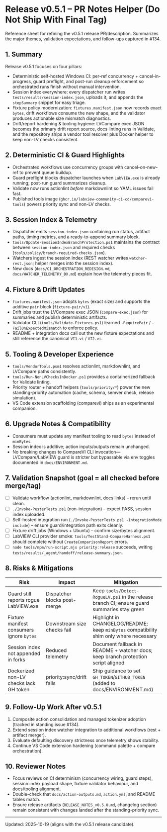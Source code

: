 <!-- markdownlint-disable-next-line MD041 -->
# Release v0.5.1 – PR Notes Helper (Do Not Ship With Final Tag)

Reference sheet for refining the v0.5.1 release PR/description. Summarizes the major themes, validation
expectations, and follow-ups captured in #134.

## 1. Summary

Release v0.5.1 focuses on four pillars:

- Deterministic self-hosted Windows CI: per-ref concurrency + cancel-in-progress, guard preflight, and post-run
  cleanup enforcement so orchestrated runs finish without manual intervention.
- Session index everywhere: every dispatcher run writes `tests/results/session-index.json`, uploads it, and appends the
  `stepSummary` snippet for easy triage.
- Fixture policy modernization: `fixtures.manifest.json` now records exact `bytes`, drift workflows consume the new
  shape, and the validator produces actionable size mismatch diagnostics.
- Drift/report hardening & tooling hygiene: LVCompare exec JSON becomes the primary drift report source, docs linting
  runs in Validate, and the repository ships a vendor tool resolver plus Docker helper to keep non-LV checks consistent.

## 2. Deterministic CI & Guard Highlights

- Orchestrated workflows use concurrency groups with cancel-on-new-ref to prevent queue buildup.
- Guard preflight blocks dispatcher launches when `LabVIEW.exe` is already running; post-run guard summarizes cleanup.
- Validate now runs actionlint *before* markdownlint so YAML issues fail fast.
- Published tools image (`ghcr.io/labview-community-ci-cd/comparevi-tools`) powers priority sync and non-LV checks.

## 3. Session Index & Telemetry

- Dispatcher emits `session-index.json` containing run status, artifact paths, timing metrics, and a ready-to-append
  summary block.
- `tools/Update-SessionIndexBranchProtection.ps1` maintains the contract between `session-index.json` and required
  checks (`tools/policy/branch-required-checks.json`).
- Watchers ingest the session index (REST watcher writes `watcher-rest.json`; helper merges into the session index).
- New docs (`docs/CI_ORCHESTRATION_REDESIGN.md`, `docs/WATCHER_TELEMETRY_DX.md`) explain how the telemetry pieces fit.

## 4. Fixture & Drift Updates

- `fixtures.manifest.json` adopts `bytes` (exact size) and supports the additive `pair` block (`fixture-pair/v1`).
- Drift jobs trust the LVCompare exec JSON (`compare-exec.json`) for summaries and publish deterministic artifacts.
- Validator CLI (`tools/Validate-Fixtures.ps1`) learned `-RequirePair` / `-FailOnExpectedMismatch` to enforce policy.
- README + integration docs call out the new fixture expectations and still reference the canonical `VI1.vi` / `VI2.vi`.

## 5. Tooling & Developer Experience

- `tools/VendorTools.psm1` resolves actionlint, markdownlint, and LVCompare paths consistently.
- `tools/Run-NonLVChecksInDocker.ps1` provides a containerized fallback for Validate linting.
- Priority router + handoff helpers (`tools/priority/*`) power the new standing-priority automation (cache, schema,
  semver check, release simulation).
- VS Code extension scaffolding (comparevi) ships as an experimental companion.

## 6. Upgrade Notes & Compatibility

- Consumers must update any manifest tooling to read `bytes` instead of `minBytes`.
- Session index is additive; action inputs/outputs remain unchanged.
- No breaking changes to CompareVI CLI invocation—LVCompare/LabVIEW guard is stricter but bypassable via env toggles
  documented in `docs/ENVIRONMENT.md`.

## 7. Validation Snapshot (goal = all checked before merge/tag)

- [ ] Validate workflow (actionlint, markdownlint, docs links) – rerun until clean.
- [ ] `./Invoke-PesterTests.ps1` (non-integration) – expect PASS, session index uploaded.
- [ ] Self-hosted integration run (`./Invoke-PesterTests.ps1 -IntegrationMode include`) – ensure guard/integration path
      exits cleanly.
- [ ] Fixture drift jobs (Windows + Ubuntu) – confirm size/bytes alignment.
- [ ] LabVIEW CLI provider smoke: `tools/TestStand-CompareHarness.ps1` should complete without `CreateComparisonReport`
      errors.
- [ ] `node tools/npm/run-script.mjs priority:release` succeeds, writing `tests/results/_agent/handoff/release-summary.json`.

## 8. Risks & Mitigations

<!-- markdownlint-disable MD013 -->
| Risk | Impact | Mitigation |
|------|--------|------------|
| Guard still reports rogue LabVIEW.exe | Dispatcher blocks post-merge | Keep `tools/Detect-RogueLV.ps1` in the release branch CI; ensure guard summaries stay green |
| Fixture manifest consumers ignore `bytes` | Downstream size checks fail | Highlight in CHANGELOG/README; keep `minBytes` compatibility shim only where necessary |
| Session index not appended in forks | Reduced telemetry | Document fallback in README + watcher docs; keep branch protection script aligned |
| Dockerized non-LV checks lack GH token | priority:sync/drift fails | Ship guidance to set `GH_TOKEN`/`GITHUB_TOKEN` (added to docs/ENVIRONMENT.md) |
<!-- markdownlint-enable MD013 -->

## 9. Follow-Up Work After v0.5.1

1. Composite action consolidation and managed tokenizer adoption (tracked in standing issue #134).
2. Extend session index watcher integration to additional workflows (rest + artifact merger).
3. Evaluate defaulting discovery strictness once telemetry shows stability.
4. Continue VS Code extension hardening (command palette + compare orchestration).

## 10. Reviewer Notes

- Focus reviews on CI determinism (concurrency wiring, guard steps), session index payload shape, fixture validator
  behaviour, and docs/tooling alignment.
- Double-check that `docs/action-outputs.md`, `action.yml`, and README tables match.
- Ensure release artifacts (`RELEASE_NOTES_v0.5.0.md`, changelog section) remain consistent with changes landed after
  the standing-priority sync.

---

Updated: 2025-10-19 (aligns with the v0.5.1 release candidate).
